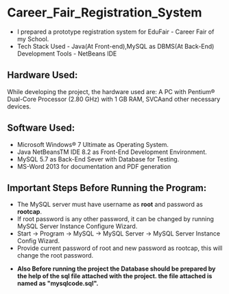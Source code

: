 # Career_Fair_Registration_System
- I prepared a prototype registration system for EduFair - Career Fair of my School.
- Tech Stack Used - Java(At Front-end),MySQL as DBMS(At Back-End) Development Tools - NetBeans IDE

## Hardware Used:
While developing the project, the hardware used are:
A PC with Pentium® Dual-Core Processor (2.80 GHz) with 1 GB RAM, SVCAand other necessary devices.

## Software Used:
- Microsoft Windows® 7 Ultimate as Operating System.
- Java NetBeansTM IDE 8.2 as Front-End Development Environment.
- MySQL 5.7 as Back-End Sever with Database for Testing.
- MS-Word 2013 for documentation and PDF generation

## Important Steps Before Running the Program:
- The MySQL server must have username as **root** and password as **rootcap**.
- If root password is any other password, it can be changed by running MySQL Server Instance Configure Wizard.
- Start -> Program -> MySQL -> MySQL Server -> MySQL Server Instance Config Wizard.
- Provide current password of root and new password as rootcap, this will change the root password.
 
* **Also Before running the project the Database should be prepared by the help of the sql file attached with the project. the file attached is named as "mysqlcode.sql".**
